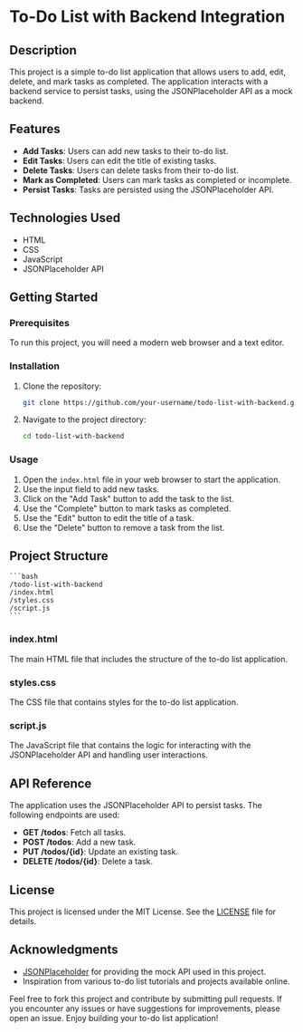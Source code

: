 # To-Do List with Backend Integration

## Description
This project is a simple to-do list application that allows users to add, edit, delete, and mark tasks as completed. The application interacts with a backend service to persist tasks, using the JSONPlaceholder API as a mock backend.

## Features
- **Add Tasks**: Users can add new tasks to their to-do list.
- **Edit Tasks**: Users can edit the title of existing tasks.
- **Delete Tasks**: Users can delete tasks from their to-do list.
- **Mark as Completed**: Users can mark tasks as completed or incomplete.
- **Persist Tasks**: Tasks are persisted using the JSONPlaceholder API.

## Technologies Used
- HTML
- CSS
- JavaScript
- JSONPlaceholder API

## Getting Started

### Prerequisites
To run this project, you will need a modern web browser and a text editor.

### Installation
1. Clone the repository:
    ```bash
    git clone https://github.com/your-username/todo-list-with-backend.git
    ```
2. Navigate to the project directory:
    ```bash
    cd todo-list-with-backend
    ```

### Usage
1. Open the `index.html` file in your web browser to start the application.
2. Use the input field to add new tasks.
3. Click on the "Add Task" button to add the task to the list.
4. Use the "Complete" button to mark tasks as completed.
5. Use the "Edit" button to edit the title of a task.
6. Use the "Delete" button to remove a task from the list.

## Project Structure

    ```bash
    /todo-list-with-backend
    /index.html
    /styles.css
    /script.js
    ```

### index.html
The main HTML file that includes the structure of the to-do list application.

### styles.css
The CSS file that contains styles for the to-do list application.

### script.js
The JavaScript file that contains the logic for interacting with the JSONPlaceholder API and handling user interactions.

## API Reference
The application uses the JSONPlaceholder API to persist tasks. The following endpoints are used:

- **GET /todos**: Fetch all tasks.
- **POST /todos**: Add a new task.
- **PUT /todos/{id}**: Update an existing task.
- **DELETE /todos/{id}**: Delete a task.

## License
This project is licensed under the MIT License. See the [LICENSE](LICENSE) file for details.

## Acknowledgments
- [JSONPlaceholder](https://jsonplaceholder.typicode.com/) for providing the mock API used in this project.
- Inspiration from various to-do list tutorials and projects available online.

Feel free to fork this project and contribute by submitting pull requests. If you encounter any issues or have suggestions for improvements, please open an issue. Enjoy building your to-do list application!
